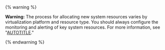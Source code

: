 {% warning %}

**Warning:** The process for allocating new system resources varies by virtualization platform and resource type. You should always configure the monitoring and alerting of key system resources. For more information, see "[AUTOTITLE](/admin/enterprise-management/monitoring-your-appliance)."

{% endwarning %}
